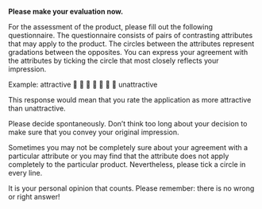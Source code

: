 **Please make your evaluation now.**

For the assessment of the product, please fill out the following questionnaire. The questionnaire consists of pairs of contrasting attributes that may apply to the product. The circles between the attributes represent gradations between the opposites. You can express your agreement with the attributes by ticking the circle that most closely reflects your impression.

Example:
attractive        unattractive

This response would mean that you rate the application as more attractive than unattractive.

Please decide spontaneously. Don’t think too long about your decision to make sure that you convey your original impression.

Sometimes you may not be completely sure about your agreement with a particular attribute or you may find that the attribute does not apply completely to the particular product. Nevertheless, please tick a circle in every line.

It is your personal opinion that counts. Please remember: there is no wrong or right answer!

